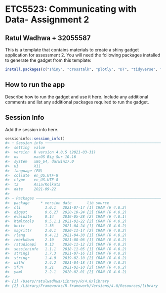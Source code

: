 
<!-- README.md is generated from README.Rmd. Please edit that file -->

# ETC5523: Communicating with Data- Assignment 2

## Ratul Wadhwa + 32055587

This is a template that contains materials to create a shiny gadget
application for assessment 2. You will need the following packages
installed to generate the gadget from this template:

``` r
install.packages(c("shiny", "crosstalk", "plotly", "DT", "tidyverse", "here"))
```

## How to run the app

Describe how to run the gadget and use it here. Include any additional
comments and list any additional packages required to run the gadget.

## Session Info

Add the session info here.

``` r
sessioninfo::session_info()
#> ─ Session info ───────────────────────────────────────────────────────────────
#>  setting  value                       
#>  version  R version 4.0.5 (2021-03-31)
#>  os       macOS Big Sur 10.16         
#>  system   x86_64, darwin17.0          
#>  ui       X11                         
#>  language (EN)                        
#>  collate  en_US.UTF-8                 
#>  ctype    en_US.UTF-8                 
#>  tz       Asia/Kolkata                
#>  date     2021-09-22                  
#> 
#> ─ Packages ───────────────────────────────────────────────────────────────────
#>  package     * version date       lib source        
#>  cli           3.0.1   2021-07-17 [1] CRAN (R 4.0.2)
#>  digest        0.6.27  2020-10-24 [2] CRAN (R 4.0.2)
#>  evaluate      0.14    2019-05-28 [2] CRAN (R 4.0.1)
#>  htmltools     0.5.1.1 2021-01-22 [2] CRAN (R 4.0.2)
#>  knitr         1.33    2021-04-24 [1] CRAN (R 4.0.2)
#>  magrittr      2.0.1   2020-11-17 [2] CRAN (R 4.0.2)
#>  rlang         0.4.11  2021-04-30 [1] CRAN (R 4.0.2)
#>  rmarkdown     2.10    2021-08-06 [1] CRAN (R 4.0.2)
#>  rstudioapi    0.13    2020-11-12 [2] CRAN (R 4.0.2)
#>  sessioninfo   1.1.1   2018-11-05 [1] CRAN (R 4.0.2)
#>  stringi       1.7.3   2021-07-16 [1] CRAN (R 4.0.2)
#>  stringr       1.4.0   2019-02-10 [2] CRAN (R 4.0.2)
#>  withr         2.4.2   2021-04-18 [1] CRAN (R 4.0.2)
#>  xfun          0.21    2021-02-10 [2] CRAN (R 4.0.2)
#>  yaml          2.2.1   2020-02-01 [2] CRAN (R 4.0.2)
#> 
#> [1] /Users/ratulwadhwa/Library/R/4.0/library
#> [2] /Library/Frameworks/R.framework/Versions/4.0/Resources/library
```
